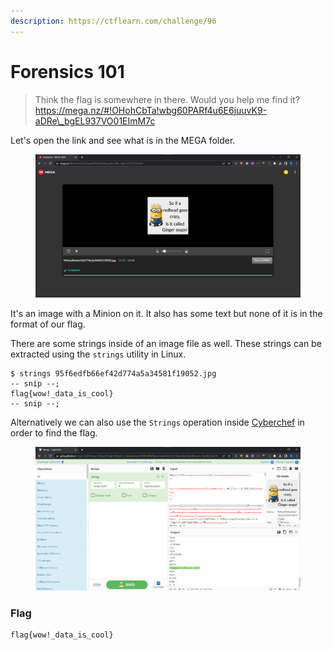 ```yaml
---
description: https://ctflearn.com/challenge/96
---
```


# Forensics 101

> Think the flag is somewhere in there. Would you help me find it? https://mega.nz/#!OHohCbTa!wbg60PARf4u6E6juuvK9-aDRe\_bgEL937VO01EImM7c

Let's open the link and see what is in the MEGA folder.

<figure><img src="../../.gitbook/assets/1 (76).png" alt=""><figcaption></figcaption></figure>

It's an image with a Minion on it. It also has some text but none of it is in the format of our flag.

There are some strings inside of an image file as well. These strings can be extracted using the `strings` utility in Linux.

```
$ strings 95f6edfb66ef42d774a5a34581f19052.jpg 
-- snip --;
flag{wow!_data_is_cool}
-- snip --;
```

Alternatively we can also use the `Strings` operation inside [Cyberchef](https://gchq.github.io/CyberChef/) in order to find the flag.&#x20;

<figure><img src="../../.gitbook/assets/2 (73).png" alt=""><figcaption></figcaption></figure>

### Flag

```
flag{wow!_data_is_cool}
```
